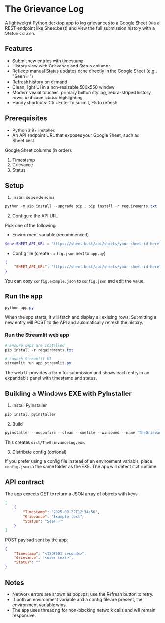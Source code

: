 # The Grievance Log

A lightweight Python desktop app to log grievances to a Google Sheet (via a REST endpoint like Sheet.best) and view the full submission history with a Status column.

## Features

- Submit new entries with timestamp
- History view with Grievance and Status columns
- Reflects manual Status updates done directly in the Google Sheet (e.g., "Seen ✅")
- Refresh history on demand
- Clean, light UI in a non-resizable 500x550 window
 - Modern visual touches: primary button styling, zebra-striped history rows, and seen-status highlighting
 - Handy shortcuts: Ctrl+Enter to submit, F5 to refresh

## Prerequisites

- Python 3.8+ installed
- An API endpoint URL that exposes your Google Sheet, such as Sheet.best

Google Sheet columns (in order):
1. Timestamp
2. Grievance
3. Status

## Setup

1. Install dependencies

```powershell
python -m pip install --upgrade pip ; pip install -r requirements.txt
```

2. Configure the API URL

Pick one of the following:

- Environment variable (recommended)

```powershell
$env:SHEET_API_URL = "https://sheet.best/api/sheets/your-sheet-id-here"
```

- Config file (create `config.json` next to `app.py`)

```json
{
	"SHEET_API_URL": "https://sheet.best/api/sheets/your-sheet-id-here"
}
```

You can copy `config.example.json` to `config.json` and edit the value.

## Run the app

```powershell
python app.py
```

When the app starts, it will fetch and display all existing rows. Submitting a new entry will POST to the API and automatically refresh the history.

### Run the Streamlit web app

```powershell
# Ensure deps are installed
pip install -r requirements.txt

# Launch Streamlit UI
streamlit run app_streamlit.py
```

The web UI provides a form for submission and shows each entry in an expandable panel with timestamp and status.

## Building a Windows EXE with PyInstaller

1. Install PyInstaller

```powershell
pip install pyinstaller
```

2. Build

```powershell
pyinstaller --noconfirm --clean --onefile --windowed --name "TheGrievanceLog" app.py
```

This creates `dist/TheGrievanceLog.exe`.

3. Distribute config (optional)

If you prefer using a config file instead of an environment variable, place `config.json` in the same folder as the EXE. The app will detect it at runtime.

## API contract

The app expects GET to return a JSON array of objects with keys:

```json
[
	{
		"Timestamp": "2025-09-22T12:34:56",
		"Grievance": "Example text",
		"Status": "Seen ✅"
	}
]
```

POST payload sent by the app:

```json
{
	"Timestamp": "<ISO8601 seconds>",
	"Grievance": "<user text>",
	"Status": ""
}
```

## Notes

- Network errors are shown as popups; use the Refresh button to retry.
- If both an environment variable and a config file are present, the environment variable wins.
- The app uses threading for non-blocking network calls and will remain responsive.

